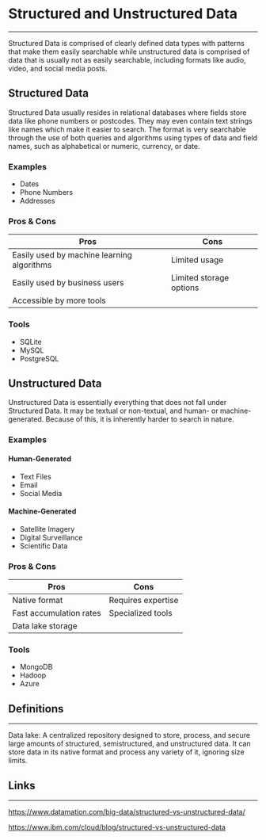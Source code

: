 # Structured and Unstructured Data
-----
Structured Data is comprised of clearly defined data types with patterns that make them easily searchable while unstructured data is comprised of data that is usually not as easily searchable, including formats like audio, video, and social media posts.

## Structured Data
Structured Data usually resides in relational databases where fields store data like phone numbers or postcodes. They may even contain text strings like names which make it easier to search. The format is very searchable through the use of both queries and algorithms using types of data and field names, such as alphabetical or numeric, currency, or date.

### Examples
- Dates
- Phone Numbers
- Addresses
### Pros & Cons
| Pros | Cons |
| ----- | ----- |
| Easily used by machine learning algorithms | Limited usage |
| Easily used by business users | Limited storage options |
|  Accessible by more tools |
### Tools
- SQLite
- MySQL
- PostgreSQL

## Unstructured Data
Unstructured Data is essentially everything that does not fall under Structured Data. It may be textual or non-textual, and human- or machine-generated. Because of this, it is inherently harder to search in nature.
### Examples
#### Human-Generated
- Text Files
- Email
- Social Media

#### Machine-Generated
- Satellite Imagery
- Digital Surveillance
- Scientific Data
### Pros & Cons
| Pros | Cons |
| ----- | ----- |
| Native format | Requires expertise |
| Fast accumulation rates | Specialized tools |
|  Data lake storage |
### Tools
- MongoDB
- Hadoop
- Azure

## Definitions
-----
Data lake: A centralized repository designed to store, process, and secure large amounts of structured, semistructured, and unstructured data. It can store data in its native format and process any variety of it, ignoring size limits.
## Links
-----
https://www.datamation.com/big-data/structured-vs-unstructured-data/

https://www.ibm.com/cloud/blog/structured-vs-unstructured-data
